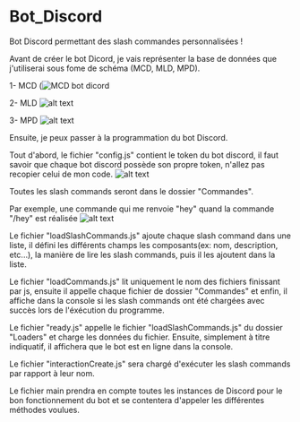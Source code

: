 # Bot_Discord
Bot Discord permettant des slash commandes personnalisées !

Avant de créer le bot Dicord, je vais représenter la base de données que j'utiliserai sous fome de schéma (MCD, MLD, MPD).

1- MCD
(![MCD bot dicord](https://github.com/RyanLacaze/Bot_Discord/assets/157478500/3a81db2f-0d69-4735-8be0-c8461a218755)

2- MLD
![alt text](https://imagizer.imageshack.com/v2/1536x286q90/r/924/QJAq4Z.png)

3- MPD
![alt text](https://imagizer.imageshack.com/v2/1536x308q90/r/924/SEYnCZ.png)

Ensuite, je peux passer à la programmation du bot Discord.

Tout d'abord, le fichier "config.js" contient le token du bot discord, il faut savoir que chaque bot discord possède son propre token, n'allez pas recopier celui de mon code.
![alt text](https://imagizer.imageshack.com/v2/991x106q70/r/924/eKjGjF.png)

Toutes les slash commands seront dans le dossier "Commandes".

Par exemple, une commande qui me renvoie "hey" quand la commande "/hey" est réalisée
![alt text](https://imagizer.imageshack.com/v2/375x397q90/r/923/iwDPfi.png)

Le fichier "loadSlashCommands.js" ajoute chaque slash command dans une liste, il défini les différents champs les composants(ex: nom, description, etc...),
la manière de lire les slash commands, puis il les ajoutent dans la liste.

Le fichier "loadCommands.js" lit uniquement le nom des fichiers finissant par js, ensuite il appelle chaque fichier de dossier "Commandes" et enfin,
il affiche dans la console si les slash commands ont été chargées avec succès lors de l'éxécution du programme.

Le fichier "ready.js" appelle le fichier "loadSlashCommands.js" du dossier "Loaders" et charge les données du fichier. Ensuite, simplement à titre indiquatif,
il affichera que le bot est en ligne dans la console.

Le fichier "interactionCreate.js" sera chargé d'exécuter les slash commands par rapport à leur nom.

Le fichier main prendra en compte toutes les instances de Discord pour le bon fonctionnement du bot et se contentera d'appeler les différentes méthodes voulues.
